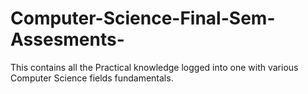 # Computer-Science-Final-Sem-Assesments-
This contains all the Practical knowledge logged into one with various Computer Science fields fundamentals.

